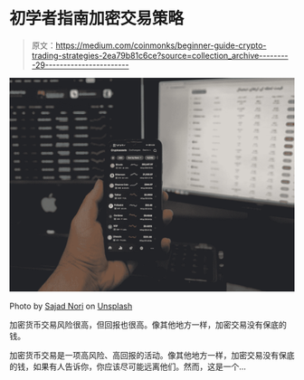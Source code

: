 # 初学者指南加密交易策略

> 原文：<https://medium.com/coinmonks/beginner-guide-crypto-trading-strategies-2ea79b81c6ce?source=collection_archive---------29----------------------->

![](img/a69060117aea63e7ac38a9cf9713de3d.png)

Photo by [Sajad Nori](https://unsplash.com/@sajadnori?utm_source=medium&utm_medium=referral) on [Unsplash](https://unsplash.com?utm_source=medium&utm_medium=referral)

加密货币交易风险很高，但回报也很高。像其他地方一样，加密交易没有保底的钱。

加密货币交易是一项高风险、高回报的活动。像其他地方一样，加密交易没有保底的钱，如果有人告诉你，你应该尽可能远离他们。然而，这是一个…